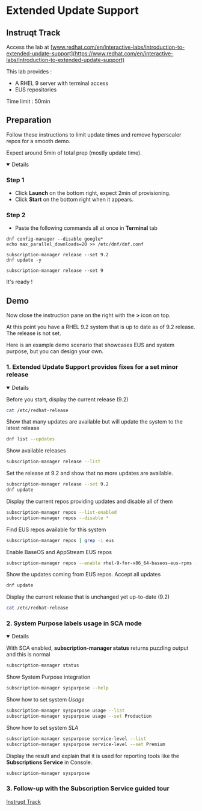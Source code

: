 # Extended Update Support

## Instruqt Track

Access the lab at [www.redhat.com/en/interactive-labs/introduction-to-extended-update-support](https://www.redhat.com/en/interactive-labs/introduction-to-extended-update-support)

This lab provides :
- A RHEL 9 server with terminal access
- EUS repositories

Time limit : 50min

## Preparation

Follow these instructions to limit update times and remove hyperscaler repos for a smooth demo.

Expect around 5min of total prep (mostly update time).

<details open>
        
### Step 1

- Click **Launch** on the bottom right, expect 2min of provisioning.
- Click **Start** on the bottom right when it appears.

### Step 2

- Paste the following commands all at once in **Terminal** tab
```
dnf config-manager --disable google*
echo max_parallel_downloads=20 >> /etc/dnf/dnf.conf

subscription-manager release --set 9.2
dnf update -y

subscription-manager release --set 9
```

It's ready !

</details>

## Demo

Now close the instruction pane on the right with the **>** icon on top.

At this point you have a RHEL 9.2 system that is up to date as of 9.2 release. The release is not set.

Here is an example demo scenario that showcases EUS and system purpose, but you can design your own.

### 1. Extended Update Support provides fixes for a set minor release

<details open>
        
Before you start, display the current release (9.2)       
```bash
cat /etc/redhat-release
```

Show that many updates are available but will update the system to the latest release
```bash
dnf list --updates
```

Show available releases        
```bash
subscription-manager release --list
```

Set the release at 9.2 and show that no more updates are available.         
```bash
subscription-manager release --set 9.2
dnf update
```

Display the current repos providing updates and disable all of them        
```bash
subscription-manager repos --list-enabled
subscription-manager repos --disable *
```

Find EUS repos available for this system     
```bash
subscription-manager repos | grep -i eus
```

Enable BaseOS and AppStream EUS repos       
```bash
subscription-manager repos --enable rhel-9-for-x86_64-baseos-eus-rpms --enable rhel-9-for-x86_64-appstream-eus-rpms
```

Show the updates coming from EUS repos. Accept all updates         
```bash
dnf update
```

Display the current release that is unchanged yet up-to-date (9.2)
```bash
cat /etc/redhat-release
```

</details>

### 2. System Purpose labels usage in SCA mode

<details open>
        
With SCA enabled, **subscription-manager status** returns puzzling output and this is normal      
```bash
subscription-manager status
```

Show System Purpose integration        
```bash
subscription-manager syspurpose --help
```

Show how to set system *Usage*        
```bash
subscription-manager syspurpose usage --list
subscription-manager syspurpose usage --set Production
```

Show how to set system *SLA*        
```bash
subscription-manager syspurpose service-level --list
subscription-manager syspurpose service-level --set Premium
```

Display the result and explain that it is used for reporting tools like the **Subscriptions Service** in Console.       
```bash
subscription-manager syspurpose
```

### 3. Follow-up with the Subscription Service guided tour

[Instruqt Track](https://red.ht/subscriptions-lab) 
</details>
